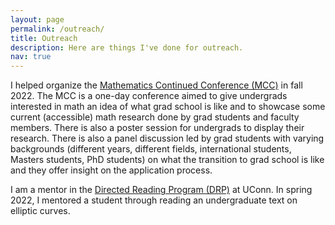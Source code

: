 ```yaml
---
layout: page
permalink: /outreach/
title: Outreach
description: Here are things I've done for outreach. 
nav: true
---
```


I helped organize the [Mathematics Continued Conference (MCC)](https://mcc.math.uconn.edu/) in fall 2022. The MCC is a one-day conference aimed to give undergrads interested in math an idea of what grad school is like and to showcase some current (accessible) math research done by grad students and faculty members. There is also a poster session for undergrads to display their research. There is also a panel discussion led by grad students with varying backgrounds (different years, different fields, international students, Masters students, PhD students) on what the transition to grad school is like and they offer insight on the application process. 


I am a mentor in the [Directed Reading Program (DRP)](https://math.uconn.edu/degree-programs/undergraduate/directed-reading-program/) at UConn. In spring 2022, I mentored a student through reading an undergraduate text on elliptic curves. 
